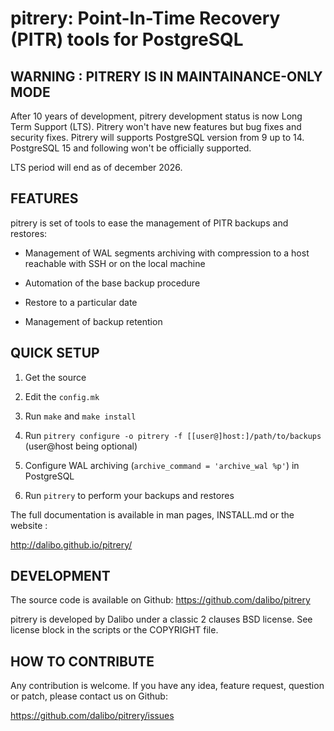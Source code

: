 pitrery: Point-In-Time Recovery (PITR) tools for PostgreSQL
===========================================================

WARNING : PITRERY IS IN MAINTAINANCE-ONLY MODE
----------------------------------------------

After 10 years of development, pitrery development status is now Long Term
Support (LTS). Pitrery won't have new features but bug fixes and security fixes.
Pitrery will supports PostgreSQL version from 9 up to 14. PostgreSQL 15 and
following won't be officially supported.

LTS period will end as of december 2026.


FEATURES
--------

pitrery is set of tools to ease the management of PITR backups and
restores:

- Management of WAL segments archiving with compression to a host
  reachable with SSH or on the local machine

- Automation of the base backup procedure

- Restore to a particular date

- Management of backup retention


QUICK SETUP
-----------

1. Get the source

2. Edit the `config.mk`

3. Run `make` and `make install`

4. Run `pitrery configure -o pitrery -f [[user@]host:]/path/to/backups` (user@host being optional)

5. Configure WAL archiving (`archive_command = 'archive_wal %p'`) in PostgreSQL

6. Run `pitrery` to perform your backups and restores

The full documentation is available in man pages, INSTALL.md or the website :

http://dalibo.github.io/pitrery/


DEVELOPMENT
-----------

The source code is available on Github: https://github.com/dalibo/pitrery

pitrery is developed by Dalibo under a classic 2 clauses BSD license. See
license block in the scripts or the COPYRIGHT file.

HOW TO CONTRIBUTE
-----------------

Any contribution is welcome. If you have any idea, feature request,
question or patch, please contact us on Github:

https://github.com/dalibo/pitrery/issues
